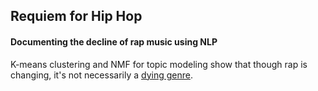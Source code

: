 ## Requiem for Hip Hop
#### Documenting the decline of rap music using NLP

K-means clustering and NMF for topic modeling show that though rap is changing, it's not necessarily a [dying genre](https://www.google.com/search?q=hip+hop+dying&oq=hip+hop+dying&aqs=chrome..69i57.2351j0j1&sourceid=chrome&ie=UTF-8).

